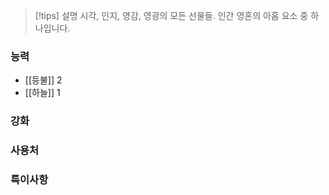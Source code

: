 

> [!tips] 설명
> 시각, 인지, 영감, 영광의 모든 선물들. 인간 영혼의 아홉 요소 중 하나입니다.


### 능력

- [[등불]] 2
- [[하늘]] 1

### 강화 



### 사용처


### 특이사항

